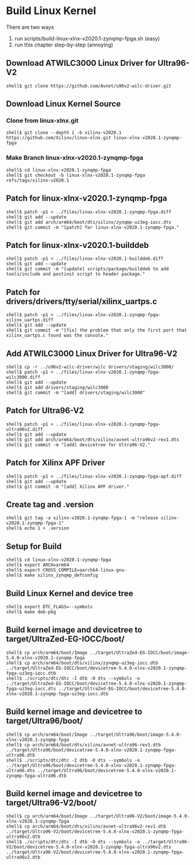 # Build Linux Kernel

There are two ways

1. run scripts/build-linux-xlnx-v2020.1-zynqmp-fpga.sh (easy)
2. run this chapter step-by-step (annoying)

## Download ATWILC3000 Linux Driver for Ultra96-V2

```console
shell$ git clone https://github.com/Avnet/u96v2-wilc-driver.git
```
## Download Linux Kernel Source

### Clone from linux-xlnx.git

```console
shell$ git clone --depth 1 -b xilinx-v2020.1 https://github.com/Xilinx/linux-xlnx.git linux-xlnx-v2020.1-zynqmp-fpga
```

### Make Branch linux-xlnx-v2020.1-zynqmp-fpga

```console
shell$ cd linux-xlnx-v2020.1-zynqmp-fpga
shell$ git checkout -b linux-xlnx-v2020.1-zynqmp-fpga refs/tags/xilinx-v2020.1
```

## Patch for linux-xlnx-v2020.1-zynqmp-fpga

```console
shell$ patch -p1 < ../files/linux-xlnx-v2020.1-zynqmp-fpga.diff
shell$ git add --update
shell$ git add arch/arm64/boot/dts/xilinx/zynqmp-uz3eg-iocc.dts
shell$ git commit -m "[patch] for linux-xlnx-v2020.1-zynqmp-fpga."
```

## Patch for linux-xlnx-v2020.1-builddeb

```console
shell$ patch -p1 < ../files/linux-xlnx-v2020.1-builddeb.diff
shell$ git add --update
shell$ git commit -m "[update] scripts/package/builddeb to add tools/include and postinst script to header package."
```

## Patch for drivers/drivers/tty/serial/xilinx_uartps.c

```console
shell$ patch -p1 < ../files/linux-xlnx-v2020.1-zynqmp-fpga-xilinx_uartps.diff
shell$ git add --update
shell$ git commit -m "[fix] the problem that only the first port that xilinx_uartps.c found was the console."
```

## Add ATWILC3000 Linux Driver for Ultra96-V2

```console
shell$ cp -r ../u96v2-wilc-driver/wilc drivers/staging/wilc3000/
shell$ patch -p1 < ../files/linux-xlnx-v2020.1-zynqmp-fpga-wilc3000.diff
shell$ git add --update
shell$ git add drivers/staging/wilc3000
shell$ git commit -m "[add] drivers/staging/wilc3000"
```

## Patch for Ultra96-V2

```console
shell$ patch -p1 < ../files/linux-xlnx-v2020.1-zynqmp-fpga-ultra96v2.diff
shell$ git add --update
shell$ git add arch/arm64/boot/dts/xilinx/avnet-ultra96v2-rev1.dts 
shell$ git commit -m "[add] devicetree for Ultra96-V2."
```

## Patch for Xilinx APF Driver

```console
shell$ patch -p1 < ../files/linux-xlnx-v2020.1-zynqmp-fpga-apf.diff
shell$ git add --update
shell$ git commit -m "[add] Xilinx APF driver."
```

## Create tag and .version

```console
shell$ git tag -a xilinx-v2020.1-zynqmp-fpga-1 -m "release xilinx-v2020.1-zynqmp-fpga-1"
shell$ echo 1 > .version
```

## Setup for Build 

```console
shell$ cd linux-xlnx-v2020.1-zynqmp-fpga
shell$ export ARCH=arm64
shell$ export CROSS_COMPILE=aarch64-linux-gnu-
shell$ make xilinx_zynqmp_defconfig
```

## Build Linux Kernel and device tree

```console
shell$ export DTC_FLAGS=--symbols
shell$ make deb-pkg
```

## Build kernel image and devicetree to target/UltraZed-EG-IOCC/boot/

```console
shell$ cp arch/arm64/boot/Image ../target/UltraZed-EG-IOCC/boot/image-5.4.0-xlnx-v2020.1-zynqmp-fpga
shell$ cp arch/arm64/boot/dts/xilinx/zynqmp-uz3eg-iocc.dtb ../target/UltraZed-EG-IOCC/boot/devicetree-5.4.0-xlnx-v2020.1-zynqmp-fpga-uz3eg-iocc.dtb
shell$ ./scripts/dtc/dtc -I dtb -O dts --symbols -o ../target/UltraZed-EG-IOCC/boot/devicetree-5.4.0-xlnx-v2020.1-zynqmp-fpga-uz3eg-iocc.dts ../target/UltraZed-EG-IOCC/boot/devicetree-5.4.0-xlnx-v2020.1-zynqmp-fpga-uz3eg-iocc.dtb
```

## Build kernel image and devicetree to target/Ultra96/boot/

```console
shell$ cp arch/arm64/boot/Image ../target/Ultra96/boot/image-5.4.0-xlnx-v2020.1-zynqmp-fpga
shell$ cp arch/arm64/boot/dts/xilinx/avnet-ultra96-rev1.dtb ../target/Ultra96/boot/devicetree-5.4.0-xlnx-v2020.1-zynqmp-fpga-ultra96.dtb
shell$ ./scripts/dtc/dtc -I dtb -O dts --symbols -o ../target/Ultra96/boot/devicetree-5.4.0-xlnx-v2020.1-zynqmp-fpga-ultra96.dts ../target/Ultra96/boot/devicetree-5.4.0-xlnx-v2020.1-zynqmp-fpga-ultra96.dtb
```

## Build kernel image and devicetree to target/Ultra96-V2/boot/

```console
shell$ cp arch/arm64/boot/Image ../target/Ultra96-V2/boot/image-5.4.0-xlnx-v2020.1-zynqmp-fpga
shell$ cp arch/arm64/boot/dts/xilinx/avnet-ultra96v2-rev1.dtb ../target/Ultra96-V2/boot/devicetree-5.4.0-xlnx-v2020.1-zynqmp-fpga-ultra96v2.dtb
shell$ ./scripts/dtc/dtc -I dtb -O dts --symbols -o ../target/Ultra96-V2/boot/devicetree-5.4.0-xlnx-v2020.1-zynqmp-fpga-ultra96v2.dts ../target/Ultra96-V2/boot/devicetree-5.4.0-xlnx-v2020.1-zynqmp-fpga-ultra96v2.dtb
```

